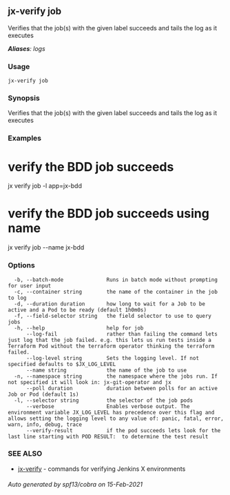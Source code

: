 ## jx-verify job

Verifies that the job(s) with the given label succeeds and tails the log as it executes

***Aliases**: logs*

### Usage

```
jx-verify job
```

### Synopsis

Verifies that the job(s) with the given label succeeds and tails the log as it executes

### Examples

  # verify the BDD job succeeds
  jx verify job -l app=jx-bdd
  
  # verify the BDD job succeeds using name
  jx verify job --name jx-bdd

### Options

```
  -b, --batch-mode              Runs in batch mode without prompting for user input
  -c, --container string        the name of the container in the job to log
  -d, --duration duration       how long to wait for a Job to be active and a Pod to be ready (default 1h0m0s)
  -f, --field-selector string   the field selector to use to query jobs
  -h, --help                    help for job
      --log-fail                rather than failing the command lets just log that the job failed. e.g. this lets us run tests inside a Terraform Pod without the terraform operator thinking the terraform failed.
      --log-level string        Sets the logging level. If not specified defaults to $JX_LOG_LEVEL
      --name string             the name of the job to use
  -n, --namespace string        the namespace where the jobs run. If not specified it will look in: jx-git-operator and jx
      --poll duration           duration between polls for an active Job or Pod (default 1s)
  -l, --selector string         the selector of the job pods
      --verbose                 Enables verbose output. The environment variable JX_LOG_LEVEL has precedence over this flag and allows setting the logging level to any value of: panic, fatal, error, warn, info, debug, trace
      --verify-result           if the pod succeeds lets look for the last line starting with POD RESULT:  to determine the test result
```

### SEE ALSO

* [jx-verify](jx-verify.md)	 - commands for verifying Jenkins X environments

###### Auto generated by spf13/cobra on 15-Feb-2021
